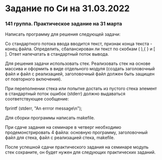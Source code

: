 # Задание по Си на 31.03.2022

### 141 группа. Практическое задание на 31 марта

Написать программу для решения следующей задачи:

Со стандартного потока ввода вводится текст, признак конца текста - конец файла. Определить, сбалансирован ли текст по скобкам ( ),{ } и [ ]. Ответ напечатать в стандартный поток вывода.

Для решения задачи использовать стек. Реализовать стек на основе массива и оформить в виде отдельного модуля (создать заголовочный файл и файл с реализацией, заголовочный файл должен быть защищен от повторного включения).

При переполнении стека или попытке достать из пустого стека элемент в стандартный поток ошибок (stderr) должно выдаваться соответствующее сообщение: 

fprintf (stderr, "An errror message\n"); 

Для сборки программы написать makefile. 

При сдаче задания на семинаре в четверг необходимо продемонстрировать 4 файла: основную программу, заголовочный файл для стека, файл с реализацией стека, makefile.

После успешной сдачи практического задания на семинаре модуль стек сохраните, он будет нужен для следующих практических заданий.
